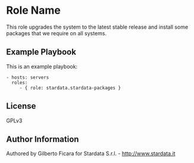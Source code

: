Role Name
=========

This role upgrades the system to the latest stable release and install some packages that we require on all systems.

Example Playbook
-------------------------

This is an example playbook:

    - hosts: servers
      roles:
         - { role: stardata.stardata-packages }

License
-------

GPLv3

Author Information
------------------

Authored by Gilberto Ficara for Stardata S.r.l. - http://www.stardata.it
